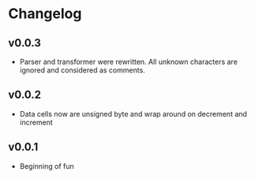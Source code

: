 # Changelog

## v0.0.3

 * Parser and transformer were rewritten. All unknown characters are ignored and considered as comments.

## v0.0.2

 * Data cells now are unsigned byte and wrap around on decrement and increment

## v0.0.1

 * Beginning of fun

